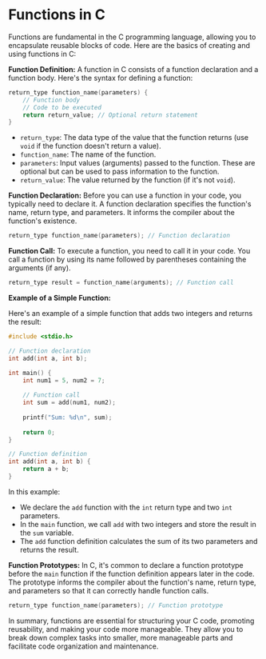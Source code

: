 # Functions in C
Functions are fundamental in the C programming language, allowing you to encapsulate reusable blocks of code. Here are the basics of creating and using functions in C:

**Function Definition:**
A function in C consists of a function declaration and a function body. Here's the syntax for defining a function:

```c
return_type function_name(parameters) {
    // Function body
    // Code to be executed
    return return_value; // Optional return statement
}
```

- `return_type`: The data type of the value that the function returns (use `void` if the function doesn't return a value).
- `function_name`: The name of the function.
- `parameters`: Input values (arguments) passed to the function. These are optional but can be used to pass information to the function.
- `return_value`: The value returned by the function (if it's not `void`).

**Function Declaration:**
Before you can use a function in your code, you typically need to declare it. A function declaration specifies the function's name, return type, and parameters. It informs the compiler about the function's existence.

```c
return_type function_name(parameters); // Function declaration
```

**Function Call:**
To execute a function, you need to call it in your code. You call a function by using its name followed by parentheses containing the arguments (if any).

```c
return_type result = function_name(arguments); // Function call
```

**Example of a Simple Function:**

Here's an example of a simple function that adds two integers and returns the result:

```c
#include <stdio.h>

// Function declaration
int add(int a, int b);

int main() {
    int num1 = 5, num2 = 7;
    
    // Function call
    int sum = add(num1, num2);
    
    printf("Sum: %d\n", sum);
    
    return 0;
}

// Function definition
int add(int a, int b) {
    return a + b;
}
```

In this example:
- We declare the `add` function with the `int` return type and two `int` parameters.
- In the `main` function, we call `add` with two integers and store the result in the `sum` variable.
- The `add` function definition calculates the sum of its two parameters and returns the result.

**Function Prototypes:**
In C, it's common to declare a function prototype before the `main` function if the function definition appears later in the code. The prototype informs the compiler about the function's name, return type, and parameters so that it can correctly handle function calls.

```c
return_type function_name(parameters); // Function prototype
```

In summary, functions are essential for structuring your C code, promoting reusability, and making your code more manageable. They allow you to break down complex tasks into smaller, more manageable parts and facilitate code organization and maintenance.
